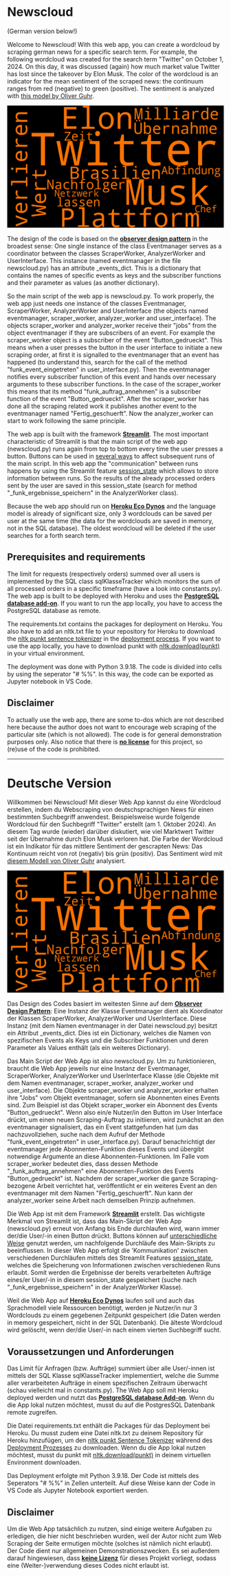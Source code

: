 # Newscloud

(German version below!)

Welcome to Newscloud! With this web app, you can create a wordcloud by scraping german news for a specific search term. For example, the following wordcloud was created for the search term "Twitter" on October 1, 2024. On this day, it was discussed (again) how much market value Twitter has lost since the takeover by Elon Musk. The color of the wordcloud is an indicator for the mean sentiment of the scraped news: the continuum ranges from red (negative) to green (positive). The sentiment is analyzed with [this model by Oliver Guhr](https://huggingface.co/oliverguhr/german-sentiment-bert).

![Preview_png](Preview.png)

The design of the code is based on the [**observer design pattern**](https://refactoring.guru/design-patterns/observer) in the broadest sense: One single instance of the class Eventmanager serves as a coordinator between the classes ScraperWorker, AnalyzerWorker and UserInterface. This instance (named eventmanager in the file newscloud.py) has an attribute _events_dict. This is a dictionary that contains the names of specific events as keys and the subscriber functions and their parameter as values (as another dictionary).

So the main script of the web app is newscloud.py. To work properly, the web app just needs one instance of the classes Eventmanager, ScraperWorker, AnalyzerWorker and UserInterface (the objects named eventmanager, scraper_worker, analyzer_worker and user_interface). The objects scraper_worker and analyzer_worker receive their "jobs" from the object eventmanager if they are subscribers of an event. For example the scraper_worker object is a subscriber of the event "Button_gedrueckt". This means when a user presses the button in the user interface to initiate a new scraping order, at first it is signalled to the eventmanager that an event has happened (to understand this, search for the call of the method "funk_event_eingetreten" in user_interface.py). Then the eventmanager notifies every subscriber function of this event and hands over necessary arguments to these subscriber functions. In the case of the scraper_worker this means that its method "funk_auftrag_annehmen" is a subscriber function of the event "Button_gedrueckt". After the scraper_worker has done all the scraping related work it publishes another event to the eventmanager named "Fertig_geschuerft". Now the analyzer_worker can start to work following the same principle.

The web app is built with the framework [**Streamlit**](https://streamlit.io/). The most important characteristic of Streamlit is that the main script of the web app (newscloud.py) runs again from top to bottom every time the user presses a button. Buttons can be used in [several ways](https://docs.streamlit.io/library/advanced-features/button-behavior-and-examples) to affect subsequent runs of the main script. In this web app the "communication" between runs happens by using the Streamlit feature [session_state](https://docs.streamlit.io/library/api-reference/session-state) which allows to store information between runs. So the results of the already processed orders sent by the user are saved in this session_state (search for method "_funk_ergebnisse_speichern" in the AnalyzerWorker class).

Because the web app should run on [**Heroku Eco Dynos**](https://devcenter.heroku.com/articles/dyno-types) and the language model is already of significant size, only 3 wordclouds can be saved per user at the same time (the data for the wordclouds are saved in memory, not in the SQL database). The oldest wordcloud will be deleted if the user searches for a forth search term.

## Prerequisites and requirements

The limit for requests (respectively orders) summed over all users is implemented by the SQL class sqlKlasseTracker which monitors the sum of all processed orders in a specific timeframe (have a look into constants.py). The web app is built to be deployed with Heroku and uses the [**PostgreSQL database add-on**](https://elements.heroku.com/addons/heroku-postgresql). If you want to run the app locally, you have to access the PostgreSQL database as remote.

The requirements.txt contains the packages for deployment on Heroku. You also have to add an nltk.txt file to your repository for Heroku to download the [nltk punkt sentence tokenizer](https://www.nltk.org/_modules/nltk/tokenize/punkt.html) in the [deployment process](https://devcenter.heroku.com/articles/python-nltk). If you want to use the app locally, you have to download punkt with [nltk.download(punkt)](https://www.nltk.org/data.html) in your virtual environment.

The deployment was done with Python 3.9.18. The code is divided into cells by using the seperator "# %%". In this way, the code can be exported as Jupyter notebook in VS Code.

## Disclaimer

To actually use the web app, there are some to-dos which are not described here because the author does not want to encourage web scraping of the particular site (which is not allowed). The code is for general demonstration purposes only. Also notice that there is [**no license**](https://docs.github.com/en/repositories/managing-your-repositorys-settings-and-features/customizing-your-repository/licensing-a-repository) for this project, so (re)use of the code is prohibited.


--------------------------------------------------------------------------------------------------------------
# Deutsche Version

Willkommen bei Newscloud! Mit dieser Web App kannst du eine Wordcloud erstellen, indem du Webscraping von deutschsprachigen News für einen bestimmten Suchbegriff anwendest. Beispielsweise wurde folgende Wordcloud für den Suchbegriff "Twitter" erstellt (am 1. Oktober 2024). An diesem Tag wurde (wieder) darüber diskutiert, wie viel Marktwert Twitter seit der Übernahme durch Elon Musk verloren hat. Die Farbe der Wordcloud ist ein Indikator für das mittlere Sentiment der gescrapten News: Das Kontinuum reicht von rot (negativ) bis grün (positiv). Das Sentiment wird mit [diesem Modell von Oliver Guhr](https://huggingface.co/oliverguhr/german-sentiment-bert) analysiert.

![Preview_png](Preview.png)

Das Design des Codes basiert im weitesten Sinne auf dem [**Observer Design Pattern**](https://refactoring.guru/design-patterns/observer): Eine Instanz der Klasse Eventmanager dient als Koordinator der Klassen ScraperWorker, AnalyzerWorker und UserInterface. Diese Instanz (mit dem Namen eventmanager in der Datei newscloud.py) besitzt ein Attribut _events_dict. Dies ist ein Dictionary, welches die Namen von spezifischen Events als Keys und die Subscriber Funktionen und deren Parameter als Values enthält (als ein weiteres Dictionary).

Das Main Script der Web App ist also newscloud.py. Um zu funktionieren, braucht die Web App jeweils nur eine Instanz der Eventmanager, ScraperWorker, AnalyzerWorker und UserInterface Klasse (die Objekte mit dem Namen eventmanager, scraper_worker, analyzer_worker und user_interface). Die Objekte scraper_worker und analyzer_worker erhalten ihre "Jobs" vom Objekt eventmanager, sofern sie Abonnenten eines Events sind. Zum Beispiel ist das Objekt scraper_worker ein Abonnent des Events "Button_gedrueckt". Wenn also ein/e Nutzer/in den Button im User Interface drückt, um einen neuen Scraping-Auftrag zu initiieren, wird zunächst an den eventmanager signalisiert, das ein Event stattgefunden hat (um das nachzuvollziehen, suche nach dem Aufruf der Methode "funk_event_eingetreten" in user_interface.py). Darauf benachrichtigt der eventmanager jede Abonnenten-Funktion dieses Events und übergibt notwendige Argumente an diese Abonnenten-Funktionen. Im Falle vom scraper_worker bedeutet dies, dass dessen Methode "_funk_auftrag_annehmen" eine Abonnenten-Funktion des Events "Button_gedrueckt" ist. Nachdem der scraper_worker die ganze Scraping-bezogene Arbeit verrichtet hat, veröffentlicht er ein weiteres Event an den eventmanager mit dem Namen "Fertig_geschuerft". Nun kann der analyzer_worker seine Arbeit nach demselben Prinzip aufnehmen.

Die Web App ist mit dem Framework [**Streamlit**](https://streamlit.io/) erstellt. Das wichtigste Merkmal von Streamlit ist, dass das Main-Skript der Web App (newscloud.py) erneut von Anfang bis Ende durchlaufen wird, wann immer der/die User/-in einen Button drückt. Buttons können auf [unterschiedliche Weise](https://docs.streamlit.io/library/advanced-features/button-behavior-and-examples) genutzt werden, um nachfolgende Durchläufe des Main-Skripts zu beeinflussen. In dieser Web App erfolgt die 'Kommunikation' zwischen verschiedenen Durchläufen mittels des Streamlit Features [session_state](https://docs.streamlit.io/library/api-reference/session-state), welches die Speicherung von Informationen zwischen verschiedenen Runs erlaubt. Somit werden die Ergebnisse der bereits verarbeiteten Aufträge eines/er User/-in in diesem session_state gespeichert (suche nach "_funk_ergebnisse_speichern" in der AnalyzerWorker Klasse).

Weil die Web App auf [**Heroku Eco Dynos**](https://devcenter.heroku.com/articles/dyno-types) laufen soll und auch das Sprachmodell viele Ressourcen benötigt, werden je Nutzer/in nur 3 Wordclouds zu einem gegebenen Zeitpunkt gespeichert (die Daten werden in memory gespeichert, nicht in der SQL Datenbank). Die älteste Wordcloud wird gelöscht, wenn der/die User/-in nach einem vierten Suchbegriff sucht.

## Voraussetzungen und Anforderungen

Das Limit für Anfragen (bzw. Aufträge) summiert über alle User/-innen ist mittels der SQL Klasse sqlKlasseTracker implementiert, welche die Summe aller verarbeiteten Aufträge in einem spezifischen Zeitraum überwacht (schau vielleicht mal in constants.py). The Web App soll mit Heroku deployed werden und nutzt das [**PostgreSQL database Add-on**](https://elements.heroku.com/addons/heroku-postgresql). Wenn du die App lokal nutzen möchtest, musst du auf die PostgresSQL Datenbank remote zugreifen.

Die Datei requirements.txt enthält die Packages für das Deployment bei Heroku. Du musst zudem eine Datei nltk.txt zu deinem Repository für Heroku hinzufügen, um den [nltk punkt Sentence Tokenizer](https://www.nltk.org/_modules/nltk/tokenize/punkt.html) während des [Deployment Prozesses](https://devcenter.heroku.com/articles/python-nltk) zu downloaden. Wenn du die App lokal nutzen möchtest, musst du punkt mit [nltk.download(punkt)](https://www.nltk.org/data.html) in deinem virtuellen Environment downloaden.

Das Deployment erfolgte mit Python 3.9.18. Der Code ist mittels des Seperators "# %%" in Zellen unterteilt. Auf diese Weise kann der Code in VS Code als Jupyter Notebook exportiert werden.

## Disclaimer

Um die Web App tatsächlich zu nutzen, sind einige weitere Aufgaben zu erledigen, die hier nicht beschrieben wurden, weil der Autor nicht zum Web Scraping der Seite ermutigen möchte (solches ist nämlich nicht erlaubt). Der Code dient nur allgemeinen Demonstrationszwecken. Es sei außerdem darauf hingewiesen, dass [**keine Lizenz**](https://docs.github.com/en/repositories/managing-your-repositorys-settings-and-features/customizing-your-repository/licensing-a-repository) für dieses Projekt vorliegt, sodass eine (Weiter-)verwendung dieses Codes nicht erlaubt ist.
